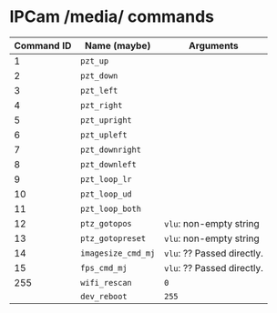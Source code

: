# IPCam /media/ commands

| Command ID | Name (maybe) | Arguments |
| ---------- | ------------ | --------- |
| 1          | `pzt_up`     |           |
| 2          | `pzt_down`   |           |
| 3          | `pzt_left`   |           |
| 4          | `pzt_right`  |           |
| 5          | `pzt_upright` |          |
| 6          | `pzt_upleft` |           |
| 7          | `pzt_downright` |        |
| 8          | `pzt_downleft` |         |
| 9          | `pzt_loop_lr` |          |
| 10         | `pzt_loop_ud` |          |
| 11         | `pzt_loop_both ` |       |
| 12         | `ptz_gotopos` | `vlu`: non-empty string |
| 13         | `ptz_gotopreset` | `vlu`: non-empty string |
| 14         | `imagesize_cmd_mj` | `vlu`: ?? Passed directly. |
| 15         | `fps_cmd_mj` | `vlu`: ?? Passed directly. |
| 255        | `wifi_rescan` | `0`      |
|            | `dev_reboot` | `255`     |
